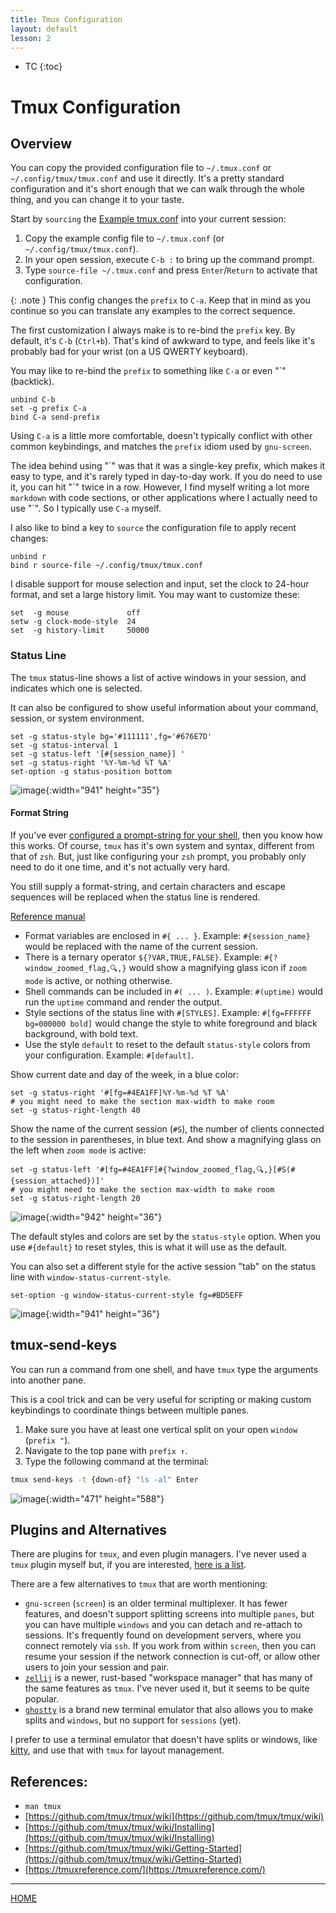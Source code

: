 ```yaml
---
title: Tmux Configuration
layout: default
lesson: 2
---
```


- TC
{:toc}

# Tmux Configuration

## Overview

You can copy the provided configuration file to `~/.tmux.conf` or `~/.config/tmux/tmux.conf` and use it directly. It's a pretty standard configuration and it's short enough that we can walk through the whole thing, and you can change it to your taste.

Start by `sourcing` the [Example tmux.conf](./tmux.conf) into your current session:

1. Copy the example config file to `~/.tmux.conf` (or `~/.config/tmux/tmux.conf`). 
2. In your open session, execute `C-b :` to bring up the command prompt.
3. Type `source-file ~/.tmux.conf` and press `Enter`/`Return` to activate that configuration.

{: .note }
This config changes the `prefix` to `C-a`. Keep that in mind as you continue so you can translate any examples to the correct sequence.

The first customization I always make is to re-bind the `prefix` key. By default, it's `C-b` (`Ctrl+b`). That's kind of awkward to type, and feels like it's probably bad for your wrist (on a US QWERTY keyboard).

You may like to re-bind the `prefix` to something like `C-a` or even "\`" (backtick).

```text
unbind C-b
set -g prefix C-a
bind C-a send-prefix
```

Using `C-a` is a little more comfortable, doesn't typically conflict with other common keybindings, and matches the `prefix` idiom used by `gnu-screen`.

The idea behind using "\`" was that it was a single-key prefix, which makes it easy to type, and it's rarely typed in day-to-day work. If you do need to use it, you can hit "\`" twice in a row. However, I find myself writing a lot more `markdown` with code sections, or other applications where I actually need to use "\`". So I typically use `C-a` myself.

I also like to bind a key to `source` the configuration file to apply recent changes:

```text
unbind r
bind r source-file ~/.config/tmux/tmux.conf
```

I disable support for mouse selection and input, set the clock to 24-hour format, and set a large history limit. You may want to customize these:

```text
set  -g mouse             off
setw -g clock-mode-style  24
set  -g history-limit     50000
```

### Status Line

The `tmux` status-line shows a list of active windows in your session, and indicates which one is selected.

It can also be configured to show useful information about your command, session, or system environment.

```text
set -g status-style bg='#111111',fg='#676E7D'
set -g status-interval 1
set -g status-left '[#{session_name}] '
set -g status-right '%Y-%m-%d %T %A'
set-option -g status-position bottom
```

![image](./images/status-style.avif){:width="941" height="35"}

#### Format String

If you've ever [configured a prompt-string for your shell](../zsh_configuration/02_prompt), then you know how this works. Of course, `tmux` has it's own system and syntax, different from that of `zsh`. But, just like configuring your `zsh` prompt, you probably only need to do it one time, and it's not actually very hard.

You still supply a format-string, and certain characters and escape sequences will be replaced when the status line is rendered.

[Reference manual](https://www.man7.org/linux/man-pages/man1/tmux.1.html#FORMATS)

- Format variables are enclosed in `#{ ... }`. Example: `#{session_name}` would be replaced with the name of the current session.
- There is a ternary operator `${?VAR,TRUE,FALSE}`. Example: `#{?window_zoomed_flag,🔍,}` would show a magnifying glass icon if `zoom mode` is active, or nothing otherwise.
- Shell commands can be included in `#( ... )`. Example: `#(uptime)` would run the `uptime` command and render the output.
- Style sections of the status line with `#[STYLES]`. Example: `#[fg=FFFFFF bg=000000 bold]` would change the style to white foreground and black background, with bold text.
- Use the style `default` to reset to the default `status-style` colors from your configuration. Example: `#[default]`.

Show current date and day of the week, in a blue color:

```text
set -g status-right '#[fg=#4EA1FF]%Y-%m-%d %T %A'
# you might need to make the section max-width to make room
set -g status-right-length 40
```

Show the name of the current session (`#S`), the number of clients connected to the session in parentheses, in blue text. And show a magnifying glass on the left when `zoom mode` is active:

```text
set -g status-left '#[fg=#4EA1FF]#{?window_zoomed_flag,🔍,}[#S(#{session_attached})]'
# you might need to make the section max-width to make room
set -g status-right-length 20
```

![image](./images/status-style2.avif){:width="942" height="36"}

The default styles and colors are set by the `status-style` option. When you use `#{default}` to reset styles, this is what it will use as the default.

You can also set a different style for the active session "tab" on the status line with `window-status-current-style`.

```text
set-option -g window-status-current-style fg=#BD5EFF
```

![image](./images/status-style3.avif){:width="941" height="36"}

## tmux-send-keys

You can run a command from one shell, and have `tmux` type the arguments into another pane.

This is a cool trick and can be very useful for scripting or making custom keybindings to coordinate things between multiple panes.

1. Make sure you have at least one vertical split on your open `window` (`prefix "`).
2. Navigate to the top pane with `prefix ↑`.
3. Type the following command at the terminal:

```zsh
tmux send-keys -t {down-of} "ls -al" Enter
```

![image](./images/tmux-send-keys.avif){:width="471" height="588"}

## Plugins and Alternatives

There are plugins for `tmux`, and even plugin managers. I've never used a `tmux` plugin myself but, if you are interested, [here is a list](https://github.com/tmux-plugins/list).

There are a few alternatives to `tmux` that are worth mentioning:

- `gnu-screen` (`screen`) is an older terminal multiplexer. It has fewer features, and doesn't support splitting screens into multiple `panes`, but you can have multiple `windows` and you can detach and re-attach to sessions. It's frequently found on development servers, where you connect remotely via `ssh`. If you work from within `screen`, then you can resume your session if the network connection is cut-off, or allow other users to join your session and pair.
- [`zellij`](https://github.com/zellij-org/zellij) is a newer, rust-based "workspace manager" that has many of the same features as `tmux`. I've never used it, but it seems to be quite popular.
- [`ghostty`](https://ghostty.org/) is a brand new terminal emulator that also allows you to make splits and `windows`, but no support for `sessions` (yet).

I prefer to use a terminal emulator that doesn't have splits or windows, like [kitty](https://sw.kovidgoyal.net/kitty/), and use that with `tmux` for layout management.

## References:

- `man tmux`
- [https://github.com/tmux/tmux/wiki](https://github.com/tmux/tmux/wiki)
- [https://github.com/tmux/tmux/wiki/Installing](https://github.com/tmux/tmux/wiki/Installing)
- [https://github.com/tmux/tmux/wiki/Getting-Started](https://github.com/tmux/tmux/wiki/Getting-Started)
- [https://tmuxreference.com/](https://tmuxreference.com/)

---

[HOME](../)
